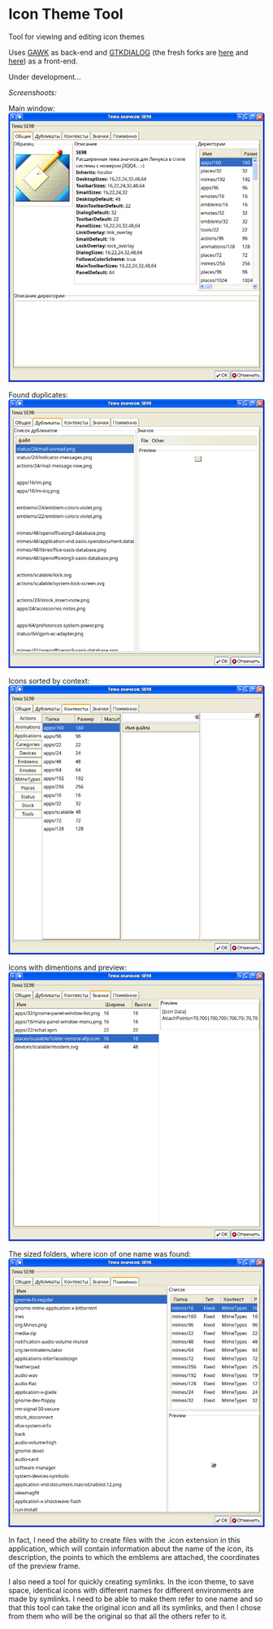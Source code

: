 # Icon Theme Tool
Tool for viewing and editing icon themes

Uses [GAWK](https://www.gnu.org/software/gawk/) as back-end and [GTKDIALOG](code.google.com/p/gtkdialog) (the fresh forks are [here](https://github.com/bm16ton/gtkdialog) and [here](https://github.com/puppylinux-woof-CE/gtkdialog)) as a front-end.

Under development...

*Screenshoots:*

Main window:<br>
![](screenshoots/1-main.png)

Found duplicates:<br>
![](screenshoots/2-duplicates.png)

Icons sorted by context:<br>
![](screenshoots/3-contexts.png)

Icons with dimentions and preview:<br>
![](screenshoots/4-icons-preview.png)

The sized folders, where icon of one name was found:<br>
![](screenshoots/5-icons-where-are.png)

In fact, I need the ability to create files with the .icon extension in this application, which will contain information about the name of the icon, its description, the points to which the emblems are attached, the coordinates of the preview frame.

I also need a tool for quickly creating symlinks. In the icon theme, to save space, identical icons with different names for different environments are made by symlinks. I need to be able to make them refer to one name and so that this tool can take the original icon and all its symlinks, and then I chose from them who will be the original so that all the others refer to it.